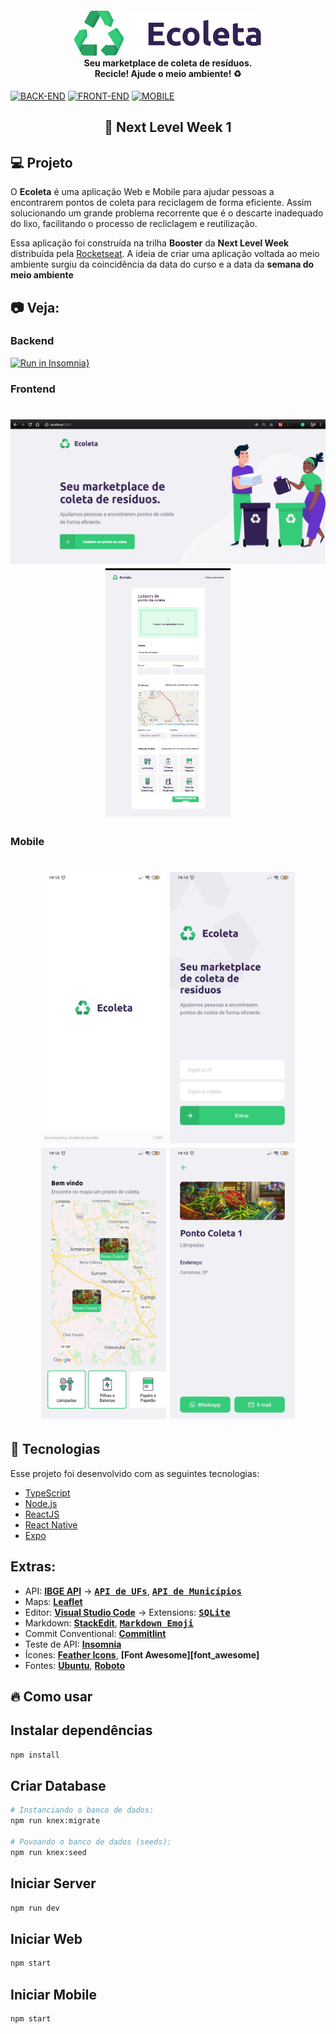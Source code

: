 <h4 align="center">
    <img alt="Next Level Week" src=".github/logo.png" width="300px" /><br/>
    <b>Seu marketplace de coleta de resíduos.</b><br/>
    <b>Recicle! Ajude o meio ambiente!</b> ♻️ 
</h4>

[![BACK-END](https://img.shields.io/badge/NodeJS-green?logo=Node.js&logoColor=green&label=BackEnd&labelColor=black&style=flat-square)](https://github.com/ederlopesgoncalves/ecoleta)
[![FRONT-END](https://img.shields.io/badge/ReactJS-blue?logo=React&logoColor=blue&label=FrontEnd&labelColor=black&style=flat-square)](https://github.com/ederlopesgoncalves/ecoleta)
[![MOBILE](https://img.shields.io/badge/ReactNative-9cf?logo=React&logoColor=9cf&label=Mobile&labelColor=black&style=flat-square)](https://github.com/ederlopesgoncalves/ecoleta)

<h2 align="center">
  🚀 Next Level Week 1
</h2>

## 💻 Projeto

O **Ecoleta** é uma aplicação Web e Mobile para ajudar pessoas a encontrarem pontos de coleta para reciclagem de forma eficiente. Assim solucionando um grande problema recorrente que é o descarte inadequado do lixo, facilitando o processo de recliclagem e reutilização.

Essa aplicação foi construída na trilha <strong>Booster</strong> da <strong>Next Level Week</strong> distribuída pela [Rocketseat](https://rocketseat.com.br/). A ideia de criar uma aplicação voltada ao meio ambiente surgiu da coincidência da data do curso e a data da <strong>semana do meio ambiente</strong>

## :camera: Veja:

### Backend
[![Run in Insomnia}](https://insomnia.rest/images/run.svg)](https://insomnia.rest/run/?label=Ecoleta&uri=https%3A%2F%2Fraw.githubusercontent.com%2Federlopesgoncalves%2Fecoleta%2Fmaster%2F.github%2FInsomnia_ecoleta_export.json)

### Frontend
<h1 align="center">
    <img alt="Web" src=".github/web1.PNG" width="700px">
    <img alt="Web" src=".github/web2.PNG" width="200px">
</h1>

### Mobile
<h1 align="center">
    <img alt="Mobile Starter" src=".github/mobile1.jpg" width="200px">
    <img alt="Mobile Initial" src=".github/mobile2.jpg" width="200px">
    <img alt="Mobile Home" src=".github/mobile3.jpg" width="200px">
    <img alt="Mobile Detail" src=".github/mobile4.jpg" width="200px">
</h1>

## :rocket: Tecnologias

Esse projeto foi desenvolvido com as seguintes tecnologias:

- [TypeScript](https://www.typescriptlang.org/)
- [Node.js](https://nodejs.org/en/)
- [ReactJS](https://reactjs.org)
- [React Native](https://facebook.github.io/react-native/)
- [Expo](https://expo.io/)

## Extras:

- API: **[IBGE API][ibge_api]** &rarr; **<kbd>[API de UFs][ibge_api_ufs]</kbd>**, **<kbd>[API de Municípios][ibge_api_municipios]</kbd>** 
- Maps: **[Leaflet][leaflet]**
- Editor: **[Visual Studio Code][vscode]** &rarr; Extensions: **<kbd>[SQLite][vscode_sqlite_extension]</kbd>**
- Markdown: **[StackEdit][stackedit]**, **<kbd>[Markdown Emoji][markdown_emoji]</kbd>**
- Commit Conventional: **[Commitlint][commitlint]**
- Teste de API: **[Insomnia][insomnia]**
- Ícones: **[Feather Icons][feather_icons]**, **[Font Awesome][font_awesome]**
- Fontes: **[Ubuntu][font_ubuntu]**, **[Roboto][font_roboto]**

## :fire: Como usar

## Instalar dependências
```bash
npm install
```
## Criar Database
```bash
# Instanciando o banco de dados:
npm run knex:migrate

# Povoando o banco de dados (seeds):
npm run knex:seed
```
## Iniciar Server
```bash
npm run dev
```
## Iniciar Web
```bash
npm start
```
## Iniciar Mobile
```bash
npm start
```


<!-- Techs -->
[react]: https://reactjs.org/
[typescript]: https://www.typescriptlang.org/
[node]: https://nodejs.org/en/
[leaflet]: https://react-leaflet.js.org/en/
[ibge_api]: https://servicodados.ibge.gov.br/api/docs/localidades?versao=1
[ibge_api_ufs]: https://servicodados.ibge.gov.br/api/docs/localidades?versao=1#api-UFs-estadosGet
[ibge_api_municipios]: https://servicodados.ibge.gov.br/api/docs/localidades?versao=1#api-Municipios-estadosUFMunicipiosGet
[vscode]: https://code.visualstudio.com/
[react_native]: http://www.reactnative.com/
[stackedit]: https://stackedit.io
[vscode_sqlite_extension]: https://marketplace.visualstudio.com/items?itemName=alexcvzz.vscode-sqlite
[markdown_emoji]: https://gist.github.com/rxaviers/7360908
[commitlint]: https://github.com/conventional-changelog/commitlint
[express]: https://expressjs.com/
[cors]: https://expressjs.com/en/resources/middleware/cors.html
[knex]: http://knexjs.org/
[sqlite3]: https://github.com/mapbox/node-sqlite3
[tsnode]: https://github.com/TypeStrong/ts-node
[feather_icons]: https://feathericons.com/
[insomnia]: https://insomnia.rest/
[react_leaflet]: https://react-leaflet.js.org/
[react_router_dom]: https://github.com/ReactTraining/react-router/tree/master/packages/react-router-dom
[react_icons]: https://react-icons.github.io/react-icons/
[axios]: https://github.com/axios/axios
[expo]: https://expo.io/
[expo_google_fonts]: https://github.com/expo/google-fonts
[react_navigation]: https://reactnavigation.org/
[react_native_maps]: https://github.com/react-native-community/react-native-maps
[expo_constants]: https://docs.expo.io/versions/latest/sdk/constants/
[react_native_svg]: https://github.com/react-native-community/react-native-svg
[expo_location]: https://docs.expo.io/versions/latest/sdk/location/
[expo_mail_composer]: https://docs.expo.io/versions/latest/sdk/mail-composer/
[font_roboto]: https://fonts.google.com/specimen/Roboto
[font_ubuntu]: https://fonts.google.com/specimen/Ubuntu
